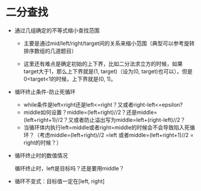 # 二分查找

* 通过几组确定的不等式缩小查找范围

  * 主要是通过mid/left/right/target间的关系来缩小范围（典型可以参考旋转排序数组的几道题目）

  * 这里还有难点是确定初始的上下界，比如二分法求立方的时候，如果target大于1，那么上下界就是(1, target)（设为(0, target)也可以），但是0<target<1的时候，上下界就是(0, 1)。

* 循环终止条件-防止死循环

  * while条件是left<right还是left<=right？又或者right-left<=epsilon?
  * middle如何设置？middle=(left+right)//2？还是middle=(left+right+1)//2？又或者防止溢出写为middle=left+(right-left)//2？
  * 当循环体内执行left=middle或者right=middle的时候会不会导致陷入死循环？（考虑middle=(left+right)//2 =left 或者middle=(left+right+1)//2 = right的时候？）

* 循环终止时的数值情况

  循环终止时，left是目标吗？还是要用middle？

* 循环不变式：目标值一定在[left, right]